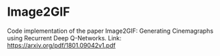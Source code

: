 # Image2GIF
Code implementation of the paper Image2GIF: Generating Cinemagraphs using Recurrent Deep Q-Networks. Link: https://arxiv.org/pdf/1801.09042v1.pdf
